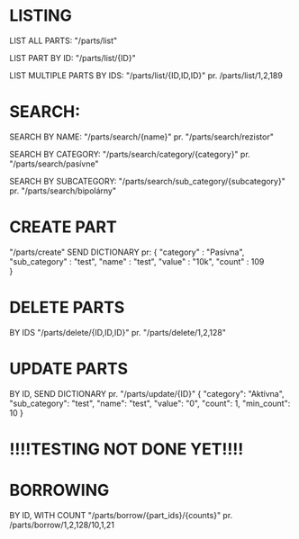 # LISTING

LIST ALL PARTS: "/parts/list"

LIST PART BY ID: "/parts/list/{ID}"

LIST MULTIPLE PARTS BY IDS: "/parts/list/{ID,ID,ID}"
pr. /parts/list/1,2,189

# SEARCH:

SEARCH BY NAME: "/parts/search/{name}"
pr. "/parts/search/rezistor"

SEARCH BY CATEGORY: "/parts/search/category/{category}"
pr. "/parts/search/pasívne"

SEARCH BY SUBCATEGORY: "/parts/search/sub_category/{subcategory}"
pr. "/parts/search/bipolárny"

# CREATE PART
"/parts/create"
SEND DICTIONARY
pr: 
{
  "category" : "Pasívna",
  "sub_category" : "test",
  "name" : "test",
  "value" : "10k",
  "count" : 109  
}

# DELETE PARTS
BY IDS
"/parts/delete/{ID,ID,ID}"
pr. "/parts/delete/1,2,128"

# UPDATE PARTS
BY ID, SEND DICTIONARY
pr. "/parts/update/{ID}"
{
    "category": "Aktívna",
    "sub_category": "test",
    "name": "test",
    "value": "0",
    "count": 1,
    "min_count": 10
}

# !!!!TESTING NOT DONE YET!!!!

# BORROWING
BY ID, WITH COUNT
"/parts/borrow/{part_ids}/{counts}"
pr. /parts/borrow/1,2,128/10,1,21